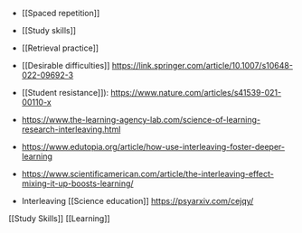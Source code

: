 - [[Spaced repetition]]
- [[Study skills]]
- [[Retrieval practice]]

- [[Desirable difficulties]] https://link.springer.com/article/10.1007/s10648-022-09692-3

- [[Student resistance]]): https://www.nature.com/articles/s41539-021-00110-x
- https://www.the-learning-agency-lab.com/science-of-learning-research-interleaving.html
- https://www.edutopia.org/article/how-use-interleaving-foster-deeper-learning

- https://www.scientificamerican.com/article/the-interleaving-effect-mixing-it-up-boosts-learning/

- Interleaving [[Science education]] https://psyarxiv.com/cejqy/

[[Study Skills]] [[Learning]]

